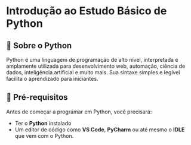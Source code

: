 # Introdução ao Estudo Básico de Python

## 📌 Sobre o Python
Python é uma linguagem de programação de alto nível, interpretada e amplamente utilizada para desenvolvimento web, automação, ciência de dados, inteligência artificial e muito mais. Sua sintaxe simples e legível facilita o aprendizado para iniciantes.

## 📜 Pré-requisitos
Antes de começar a programar em Python, você precisará:
- Ter o **Python** instalado 
- Um editor de código como **VS Code**, **PyCharm** ou até mesmo o **IDLE** que vem com o Python.
